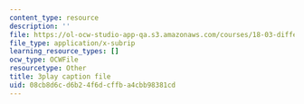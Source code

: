 ```yaml
---
content_type: resource
description: ''
file: https://ol-ocw-studio-app-qa.s3.amazonaws.com/courses/18-03-differential-equations-spring-2010/08cb8d6cd6b24f6dcffba4cbb98381cd_eyNm7XGJr4s.srt
file_type: application/x-subrip
learning_resource_types: []
ocw_type: OCWFile
resourcetype: Other
title: 3play caption file
uid: 08cb8d6c-d6b2-4f6d-cffb-a4cbb98381cd
---
```

